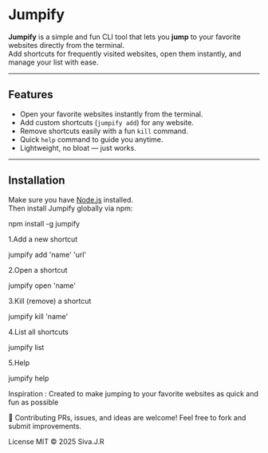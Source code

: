 # Jumpify

**Jumpify** is a simple and fun CLI tool that lets you **jump** to your favorite websites directly from the terminal.  
Add shortcuts for frequently visited websites, open them instantly, and manage your list with ease.  

---

##  Features
-  Open your favorite websites instantly from the terminal.  
-  Add custom shortcuts (`jumpify add`) for any website.  
-  Remove shortcuts easily with a fun `kill` command.  
-  Quick `help` command to guide you anytime.  
-  Lightweight, no bloat — just works.  

---

##  Installation

Make sure you have [Node.js](https://nodejs.org/) installed.  
Then install Jumpify globally via npm:

npm install -g jumpify



1.Add a new shortcut

jumpify add 'name' 'url'

2.Open a shortcut

jumpify open 'name'

3.Kill (remove) a shortcut

jumpify kill 'name'

4.List all shortcuts

jumpify list

5.Help

jumpify help

Inspiration :
Created to make jumping to your favorite websites as quick and fun as possible


🤝 Contributing
PRs, issues, and ideas are welcome!
Feel free to fork and submit improvements.

License
MIT © 2025 Siva.J.R
